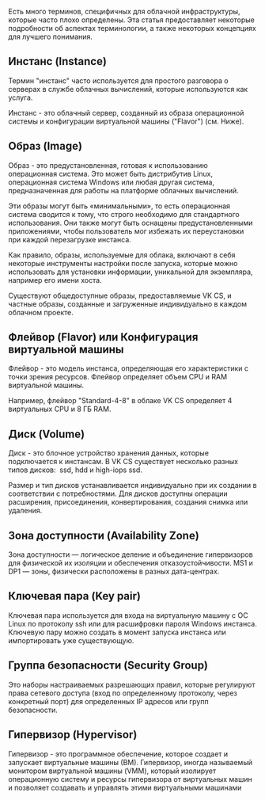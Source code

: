 Есть много терминов, специфичных для облачной инфраструктуры, которые часто плохо определены. Эта статья предоставляет некоторые подробности об аспектах терминологии, а также некоторых концепциях для лучшего понимания.

## Инстанс (Instance)

Термин "инстанс" часто используется для простого разговора о серверах в службе облачных вычислений, которые используются как услуга.

Инстанс - это облачный сервер, созданный из образа операционной системы и конфигурации виртуальной машины ("Flavor") (см. Ниже).

## Образ (Image)

Образ - это предустановленная, готовая к использованию операционная система. Это может быть дистрибутив Linux, операционная система Windows или любая другая система, предназначенная для работы на платформе облачных вычислений.

Эти образы могут быть «минимальными», то есть операционная система сводится к тому, что строго необходимо для стандартного использования. Они также могут быть оснащены предустановленными приложениями, чтобы пользователь мог избежать их переустановки при каждой перезагрузке инстанса.

Как правило, образы, используемые для облака, включают в себя некоторые инструменты настройки после запуска, которые можно использовать для установки информации, уникальной для экземпляра, например его имени хоста.

Существуют общедоступные образы, предоставляемые VK CS, и частные образы, созданные и загруженные индивидуально в каждом облачном проекте.

## Флейвор (Flavor) или Конфигурация виртуальной машины

Флейвор - это модель инстанса, определяющая его характеристики с точки зрения ресурсов. Флейвор определяет объем CPU и RAM виртуальной машины.

Например, флейвор "Standard-4-8" в облаке VK CS определяет 4 виртуальных CPU и 8 ГБ RAM.

## Диск (Volume)

Диск - это блочное устройство хранения данных, которые подключается к инстансам. В VK CS существует несколько разных типов дисков:  ssd, hdd и high-iops ssd.

Размер и тип дисков устанавливается индивидуально при их создании в соответствии с потребностями. Для дисков доступны операции расширения, присоединения, конвертирования, создания снимка или удаления.

## Зона доступности (Availability Zone)

Зона доступности — логическое деление и объединение гипервизоров для физической их изоляции и обеспечения отказоустойчивости. MS1 и DP1 — зоны, физически расположены в разных дата-центрах.

## Ключевая пара (Key pair)

Ключевая пара используется для входа на виртуальную машину с ОС Linux по протоколу ssh или для расшифровки пароля Windows инстанса. Ключевую пару можно создать в момент запуска инстанса или импортировать уже существующую.

## Группа безопасности (Security Group)

Это наборы настраиваемых разрешающих правил, которые регулируют права сетевого доступа (вход по определенному протоколу, через конкретный порт) для определенных IP адресов или групп безопасности.

## Гипервизор (Hypervisor)

Гипервизор - это программное обеспечение, которое создает и запускает виртуальные машины (ВМ). Гипервизор, иногда называемый монитором виртуальной машины (VMM), который изолирует операционную систему и ресурсы гипервизора от виртуальных машин и позволяет создавать и управлять этими виртуальными машинами
